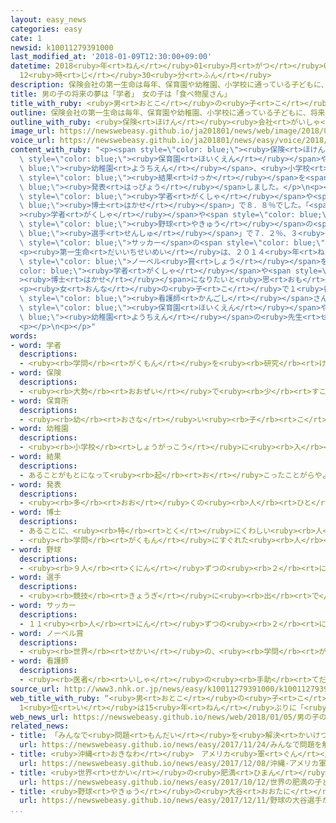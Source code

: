 ```yaml
---
layout: easy_news
categories: easy
cate: 1
newsid: k10011279391000
last_modified_at: '2018-01-09T12:30:00+09:00'
datetime: 2018<ruby>年<rt>ねん</rt></ruby>01<ruby>月<rt>がつ</rt></ruby>09<ruby>日<rt>にち</rt></ruby>
  12<ruby>時<rt>じ</rt></ruby>30<ruby>分<rt>ふん</rt></ruby>
description: 保険会社の第一生命は毎年、保育園や幼稚園、小学校に通っている子どもに、将来の夢を聞いています。
title: 男の子の将来の夢は「学者」　女の子は「食べ物屋さん」
title_with_ruby: <ruby>男<rt>おとこ</rt></ruby>の<ruby>子<rt>こ</rt></ruby>の<ruby>将来<rt>しょうらい</rt></ruby>の<ruby>夢<rt>ゆめ</rt></ruby>は「<ruby>学者<rt>がくしゃ</rt></ruby>」　<ruby>女<rt>おんな</rt></ruby>の<ruby>子<rt>こ</rt></ruby>は「<ruby>食<rt>た</rt></ruby>べ<ruby>物<rt>もの</rt></ruby><ruby>屋<rt>や</rt></ruby>さん」
outline: 保険会社の第一生命は毎年、保育園や幼稚園、小学校に通っている子どもに、将来の夢を聞いています。
outline_with_ruby: <ruby>保険<rt>ほけん</rt></ruby><ruby>会社<rt>がいしゃ</rt></ruby>の<ruby>第一生命<rt>だいいちせいめい</rt></ruby>は<ruby>毎年<rt>まいとし</rt></ruby>、<ruby>保育園<rt>ほいくえん</rt></ruby>や<ruby>幼稚園<rt>ようちえん</rt></ruby>、<ruby>小学校<rt>しょうがっこう</rt></ruby>に<ruby>通<rt>かよ</rt></ruby>っている<ruby>子<rt>こ</rt></ruby>どもに、<ruby>将来<rt>しょうらい</rt></ruby>の<ruby>夢<rt>ゆめ</rt></ruby>を<ruby>聞<rt>き</rt></ruby>いています。
image_url: https://newswebeasy.github.io/ja201801/news/web/image/2018/01/05/K10011279391_1801042217_1801050507_01_02.jpg
voice_url: https://newswebeasy.github.io/ja201801/news/easy/voice/2018/01/09/k10011279391000.mp3
content_with_ruby: "<p><span style=\"color: blue;\"><ruby>保険<rt>ほけん</rt></ruby></span><ruby>会社<rt>がいしゃ</rt></ruby>の<ruby>第一生命<rt>だいいちせいめい</rt></ruby>は<ruby>毎年<rt>まいとし</rt></ruby>、<span\
  \ style=\"color: blue;\"><ruby>保育園<rt>ほいくえん</rt></ruby></span>や<span style=\"color:\
  \ blue;\"><ruby>幼稚園<rt>ようちえん</rt></ruby></span>、<ruby>小学校<rt>しょうがっこう</rt></ruby>に<ruby>通<rt>かよ</rt></ruby>っている<ruby>子<rt>こ</rt></ruby>どもに、<ruby>将来<rt>しょうらい</rt></ruby>の<ruby>夢<rt>ゆめ</rt></ruby>を<ruby>聞<rt>き</rt></ruby>いています。<ruby>第一生命<rt>だいいちせいめい</rt></ruby>は、<ruby>去年<rt>きょねん</rt></ruby>７<ruby>月<rt>がつ</rt></ruby>から９<ruby>月<rt>がつ</rt></ruby>に<ruby>集<rt>あつ</rt></ruby>めた１１００<ruby>人<rt>にん</rt></ruby>の<ruby>答<rt>こた</rt></ruby>えを<ruby>調<rt>しら</rt></ruby>べた<span\
  \ style=\"color: blue;\"><ruby>結果<rt>けっか</rt></ruby></span>を<span style=\"color:\
  \ blue;\"><ruby>発表<rt>はっぴょう</rt></ruby></span>しました。</p>\n<p><ruby>男<rt>おとこ</rt></ruby>の<ruby>子<rt>こ</rt></ruby>の<ruby>答<rt>こた</rt></ruby>えの<ruby>中<rt>なか</rt></ruby>で１<ruby>番<rt>ばん</rt></ruby><ruby>多<rt>おお</rt></ruby>かったのは、「<span\
  \ style=\"color: blue;\"><ruby>学者<rt>がくしゃ</rt></ruby></span>や<span style=\"color:\
  \ blue;\"><ruby>博士<rt>はかせ</rt></ruby></span>」で８．８％でした。「<span style=\"color: blue;\"\
  ><ruby>学者<rt>がくしゃ</rt></ruby></span>や<span style=\"color: blue;\"><ruby>博士<rt>はかせ</rt></ruby></span>」が<ruby>前<rt>まえ</rt></ruby>に１<ruby>番<rt>ばん</rt></ruby>だったのは２００２<ruby>年<rt>ねん</rt></ruby>でした。２<ruby>番目<rt>ばんめ</rt></ruby>は「<span\
  \ style=\"color: blue;\"><ruby>野球<rt>やきゅう</rt></ruby></span>の<span style=\"color:\
  \ blue;\"><ruby>選手<rt>せんしゅ</rt></ruby></span>」で７．２％、３<ruby>番目<rt>ばんめ</rt></ruby>は「<span\
  \ style=\"color: blue;\">サッカー</span>の<span style=\"color: blue;\"><ruby>選手<rt>せんしゅ</rt></ruby></span>」で６．７％でした。</p>\n\
  <p><ruby>第一生命<rt>だいいちせいめい</rt></ruby>は、２０１４<ruby>年<rt>ねん</rt></ruby>から３<ruby>年<rt>ねん</rt></ruby><ruby>続<rt>つづ</rt></ruby>けて<ruby>日本人<rt>にっぽんじん</rt></ruby>が<span\
  \ style=\"color: blue;\">ノーベル<ruby>賞<rt>しょう</rt></ruby></span>をもらったため、<span style=\"\
  color: blue;\"><ruby>学者<rt>がくしゃ</rt></ruby></span>や<span style=\"color: blue;\"\
  ><ruby>博士<rt>はかせ</rt></ruby></span>になりたいと<ruby>思<rt>おも</rt></ruby>う<ruby>子<rt>こ</rt></ruby>どもが<ruby>増<rt>ふ</rt></ruby>えたのだろうと<ruby>考<rt>かんが</rt></ruby>えています。</p>\n\
  <p><ruby>女<rt>おんな</rt></ruby>の<ruby>子<rt>こ</rt></ruby>で１<ruby>番<rt>ばん</rt></ruby><ruby>多<rt>おお</rt></ruby>かったのは、２１<ruby>年<rt>ねん</rt></ruby><ruby>続<rt>つづ</rt></ruby>けて「<ruby>食<rt>た</rt></ruby>べ<ruby>物<rt>もの</rt></ruby><ruby>屋<rt>や</rt></ruby>さん」で、１１．３％でした。２<ruby>番目<rt>ばんめ</rt></ruby>は「<span\
  \ style=\"color: blue;\"><ruby>看護師<rt>かんごし</rt></ruby></span>さん」で９．５％、３<ruby>番目<rt>ばんめ</rt></ruby>は「<span\
  \ style=\"color: blue;\"><ruby>保育園<rt>ほいくえん</rt></ruby></span>や<span style=\"color:\
  \ blue;\"><ruby>幼稚園<rt>ようちえん</rt></ruby></span>の<ruby>先生<rt>せんせい</rt></ruby>」で６．９％でした。</p>\n\
  <p></p>\n<p></p>"
words:
- word: 学者
  descriptions:
  - <ruby><rb>学問</rb><rt>がくもん</rt></ruby>を<ruby><rb>研究</rb><rt>けんきゅう</rt></ruby>する<ruby><rb>人</rb><rt>ひと</rt></ruby>。<ruby><rb>学問</rb><rt>がくもん</rt></ruby>のある<ruby><rb>人</rb><rt>ひと</rt></ruby>。
- word: 保険
  descriptions:
  - <ruby><rb>大勢</rb><rt>おおぜい</rt></ruby>で<ruby><rb>少</rb><rt>すこ</rt></ruby>しずつお<ruby><rb>金</rb><rt>かね</rt></ruby>を<ruby><rb>積</rb><rt>つ</rt></ruby>み<ruby><rb>立</rb><rt>た</rt></ruby>てておき、<ruby><rb>病気</rb><rt>びょうき</rt></ruby>や<ruby><rb>事故</rb><rt>じこ</rt></ruby>などの<ruby><rb>災難</rb><rt>さいなん</rt></ruby>にあった<ruby><rb>人</rb><rt>ひと</rt></ruby>が、<ruby><rb>決</rb><rt>き</rt></ruby>まったお<ruby><rb>金</rb><rt>かね</rt></ruby>を<ruby><rb>受</rb><rt>う</rt></ruby>け<ruby><rb>取</rb><rt>と</rt></ruby>る<ruby><rb>仕組</rb><rt>しく</rt></ruby>み。
- word: 保育所
  descriptions:
  - <ruby><rb>幼</rb><rt>おさな</rt></ruby>い<ruby><rb>子</rb><rt>こ</rt></ruby>どもを<ruby><rb>朝</rb><rt>あさ</rt></ruby>から<ruby><rb>夕方</rb><rt>ゆうがた</rt></ruby>まで<ruby><rb>預</rb><rt>あず</rt></ruby>かって、<ruby><rb>世話</rb><rt>せわ</rt></ruby>をする<ruby><rb>所</rb><rt>ところ</rt></ruby>。ほいくしょ。<ruby><rb>保育園</rb><rt>ほいくえん</rt></ruby>。
- word: 幼稚園
  descriptions:
  - <ruby><rb>小学校</rb><rt>しょうがっこう</rt></ruby>に<ruby><rb>入</rb><rt>はい</rt></ruby>る<ruby><rb>前</rb><rt>まえ</rt></ruby>の<ruby><rb>子</rb><rt>こ</rt></ruby>どもに、<ruby><rb>集団生活</rb><rt>しゅうだんせいかつ</rt></ruby>に<ruby><rb>慣</rb><rt>な</rt></ruby>れさせるため、いろいろのことを<ruby><rb>教</rb><rt>おし</rt></ruby>える<ruby><rb>所</rb><rt>ところ</rt></ruby>。
- word: 結果
  descriptions:
  - あることがもとになって<ruby><rb>起</rb><rt>お</rt></ruby>こったことがらやようす。
- word: 発表
  descriptions:
  - <ruby><rb>多</rb><rt>おお</rt></ruby>くの<ruby><rb>人</rb><rt>ひと</rt></ruby>に<ruby><rb>広</rb><rt>ひろ</rt></ruby>く<ruby><rb>知</rb><rt>し</rt></ruby>らせること。
- word: 博士
  descriptions:
  - あることに、<ruby><rb>特</rb><rt>とく</rt></ruby>にくわしい<ruby><rb>人</rb><rt>ひと</rt></ruby>。
  - <ruby><rb>学問</rb><rt>がくもん</rt></ruby>にすぐれた<ruby><rb>人</rb><rt>ひと</rt></ruby>にあたえられる<ruby><rb>呼</rb><rt>よ</rt></ruby>び<ruby><rb>名</rb><rt>な</rt></ruby>。<ruby><rb>正式</rb><rt>せいしき</rt></ruby>には「はくし」という。
- word: 野球
  descriptions:
  - <ruby><rb>９人</rb><rt>くにん</rt></ruby>ずつの<ruby><rb>２</rb><rt>に</rt></ruby>チームが、たがいにバットでボールを<ruby><rb>打</rb><rt>う</rt></ruby>ってせめ<ruby><rb>合</rb><rt>あ</rt></ruby>い、<ruby><rb>点</rb><rt>てん</rt></ruby>を<ruby><rb>争</rb><rt>あらそ</rt></ruby>う<ruby><rb>競技</rb><rt>きょうぎ</rt></ruby>。ベースボール。
- word: 選手
  descriptions:
  - <ruby><rb>競技</rb><rt>きょうぎ</rt></ruby>に<ruby><rb>出</rb><rt>で</rt></ruby>るために<ruby><rb>選</rb><rt>えら</rt></ruby>ばれた<ruby><rb>人</rb><rt>ひと</rt></ruby>。
- word: サッカー
  descriptions:
  - １１<ruby><rb>人</rb><rt>にん</rt></ruby>ずつの<ruby><rb>２</rb><rt>に</rt></ruby>チームが、<ruby><rb>手</rb><rt>て</rt></ruby>を<ruby><rb>使</rb><rt>つか</rt></ruby>わずに、ボールを<ruby><rb>相手</rb><rt>あいて</rt></ruby>のゴールにけりこんで<ruby><rb>得点</rb><rt>とくてん</rt></ruby>をきそう<ruby><rb>競技</rb><rt>きょうぎ</rt></ruby>。フットボール。
- word: ノーベル賞
  descriptions:
  - <ruby><rb>世界</rb><rt>せかい</rt></ruby>の、<ruby><rb>学問</rb><rt>がくもん</rt></ruby>や<ruby><rb>平和</rb><rt>へいわ</rt></ruby>のためにりっぱな<ruby><rb>仕事</rb><rt>しごと</rt></ruby>をした<ruby><rb>人</rb><rt>ひと</rt></ruby>に、<ruby><rb>毎年</rb><rt>まいとし</rt></ruby>あたえられる<ruby><rb>賞</rb><rt>しょう</rt></ruby>。<ruby><rb>化学者</rb><rt>かがくしゃ</rt></ruby>ノーベルの<ruby><rb>遺言</rb><rt>ゆいごん</rt></ruby>で、この<ruby><rb>制度</rb><rt>せいど</rt></ruby>ができた。
- word: 看護師
  descriptions:
  - <ruby><rb>医者</rb><rt>いしゃ</rt></ruby>の<ruby><rb>手助</rb><rt>てだす</rt></ruby>けや、<ruby><rb>病人</rb><rt>びょうにん</rt></ruby>の<ruby><rb>世話</rb><rt>せわ</rt></ruby>を<ruby><rb>仕事</rb><rt>しごと</rt></ruby>にしている<ruby><rb>人</rb><rt>ひと</rt></ruby>。
source_url: http://www3.nhk.or.jp/news/easy/k10011279391000/k10011279391000.html
web_title_with_ruby: “<ruby>男<rt>おとこ</rt></ruby>の<ruby>子<rt>こ</rt></ruby>の<ruby>将来<rt>しょうらい</rt></ruby>の<ruby>夢<rt>ゆめ</rt></ruby>”
  1<ruby>位<rt>い</rt></ruby>は15<ruby>年<rt>ねん</rt></ruby>ぶりに「<ruby>学者<rt>がくしゃ</rt></ruby>・<ruby>博士<rt>はかせ</rt></ruby>」
web_news_url: https://newswebeasy.github.io/news/web/2018/01/05/男の子の将来の夢-1位は15年ぶりに学者博士
related_news:
- title: 「みんなで<ruby>問題<rt>もんだい</rt></ruby>を<ruby>解決<rt>かいけつ</rt></ruby>する<ruby>力<rt>ちから</rt></ruby>」<ruby>日本<rt>にっぽん</rt></ruby>の１５<ruby>歳<rt>さい</rt></ruby>は<ruby>世界<rt>せかい</rt></ruby>で２<ruby>番<rt>ばん</rt></ruby>
  url: https://newswebeasy.github.io/news/easy/2017/11/24/みんなで問題を解決する力日本の15歳は世界で2番
- title: <ruby>沖縄<rt>おきなわ</rt></ruby>　アメリカ<ruby>軍<rt>ぐん</rt></ruby>のヘリコプターから<ruby>保育園<rt>ほいくえん</rt></ruby>に<ruby>何<rt>なに</rt></ruby>かが<ruby>落<rt>お</rt></ruby>ちる
  url: https://newswebeasy.github.io/news/easy/2017/12/08/沖縄-アメリカ軍のヘリコプターから保育園に何かが落ちる
- title: <ruby>世界<rt>せかい</rt></ruby>の<ruby>肥満<rt>ひまん</rt></ruby>の<ruby>子<rt>こ</rt></ruby>どもが４０<ruby>年<rt>ねん</rt></ruby>で１０<ruby>倍<rt>ばい</rt></ruby><ruby>以上<rt>いじょう</rt></ruby>に<ruby>増<rt>ふ</rt></ruby>える
  url: https://newswebeasy.github.io/news/easy/2017/10/12/世界の肥満の子どもが40年で10倍以上に増える
- title: <ruby>野球<rt>やきゅう</rt></ruby>の<ruby>大谷<rt>おおたに</rt></ruby><ruby>選手<rt>せんしゅ</rt></ruby>がアメリカのエンジェルスに<ruby>入<rt>はい</rt></ruby>る
  url: https://newswebeasy.github.io/news/easy/2017/12/11/野球の大谷選手がアメリカのエンジェルスに入る
...
```

